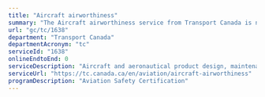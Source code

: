 ```yaml
---
title: "Aircraft airworthiness"
summary: "The Aircraft airworthiness service from Transport Canada is not available end-to-end online, according to the GC Service Inventory."
url: "gc/tc/1638"
department: "Transport Canada"
departmentAcronym: "tc"
serviceId: "1638"
onlineEndtoEnd: 0
serviceDescription: "Aircraft and aeronautical product design, maintenance and manufacturing, service difficulty reporting."
serviceUrl: "https://tc.canada.ca/en/aviation/aircraft-airworthiness"
programDescription: "Aviation Safety Certification"
---
```

